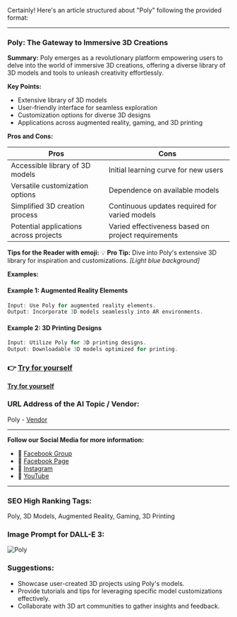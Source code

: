 Certainly! Here's an article structured about "Poly" following the provided format:

---

### Poly: The Gateway to Immersive 3D Creations

**Summary:** Poly emerges as a revolutionary platform empowering users to delve into the world of immersive 3D creations, offering a diverse library of 3D models and tools to unleash creativity effortlessly.

**Key Points:**
- Extensive library of 3D models
- User-friendly interface for seamless exploration
- Customization options for diverse 3D designs
- Applications across augmented reality, gaming, and 3D printing

**Pros and Cons:**

| Pros                                      | Cons                                             |
|-------------------------------------------|--------------------------------------------------|
| Accessible library of 3D models            | Initial learning curve for new users               |
| Versatile customization options            | Dependence on available models                     |
| Simplified 3D creation process             | Continuous updates required for varied models     |
| Potential applications across projects    | Varied effectiveness based on project requirements|

**Tips for the Reader with emoji:**
💡 **Pro Tip:** Dive into Poly's extensive 3D library for inspiration and customizations. _[Light blue background]_

**Examples:**

#### Example 1: Augmented Reality Elements
```dart
Input: Use Poly for augmented reality elements.
Output: Incorporate 3D models seamlessly into AR environments.
```

#### Example 2: 3D Printing Designs
```dart
Input: Utilize Poly for 3D printing designs.
Output: Downloadable 3D models optimized for printing.
```

### 👉 [Try for yourself](<insert-your-url-here>)
**[Try for yourself](<insert-your-url-here>)**

### URL Address of the AI Topic / Vendor:
Poly - [Vendor](<insert-vendor-url-here>)

---

**Follow our Social Media for more information:**

- 📘 [Facebook Group](https://www.facebook.com/groups/trionxai)
- 📄 [Facebook Page](https://www.facebook.com/ai.trionxai)
- 📸 [Instagram](https://www.instagram.com/trionxai/)
- 🎥 [YouTube](https://www.youtube.com/@robotdocs/)

---

### SEO High Ranking Tags:
Poly, 3D Models, Augmented Reality, Gaming, 3D Printing

### Image Prompt for DALL-E 3:
![Poly](insert-image-url-here)

### Suggestions:
- Showcase user-created 3D projects using Poly's models.
- Provide tutorials and tips for leveraging specific model customizations effectively.
- Collaborate with 3D art communities to gather insights and feedback.
